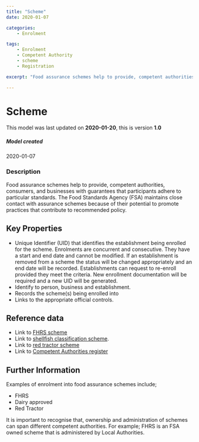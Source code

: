 ```yaml
---
title: "Scheme"
date: 2020-01-07

categories:
    - Enrolment

tags:
    - Enrolment  
    - Competent Authority
    - scheme
    - Registration

excerpt: "Food assurance schemes help to provide, competent authorities, consumers, and businesses with guarantees that participants adhere to particular standards."

---
```

# Scheme

This model was last updated on **2020-01-20**, this is version **1.0**

##### Model created
2020-01-07

### Description
Food assurance schemes help to provide, competent authorities, consumers, and businesses with guarantees that participants adhere to particular standards.   The Food Standards Agency (FSA) maintains close contact with assurance schemes because of their potential to promote practices that contribute to recommended policy.

## Key Properties
*   Unique Identifier (UID) that identifies the establishment being enrolled for the scheme. Enrolments are concurrent and consecutive.  They have a start and end date and cannot be modified. If an establishment is removed from a scheme the status will be changed appropriately and an end date will be recorded.  Establishments can request to re-enroll provided they meet the criteria.  New enrollment documentation will be required and a new UID will be generated.  
*   Identify to person, business and establishment.
*   Records the scheme(s) being enrolled into
*   Links to the appropriate official controls.



## Reference data
*   Link to [FHRS scheme](https://ratings.food.gov.uk/)
*   Link to [shellfish classification scheme](https://www.food.gov.uk/business-guidance/shellfish-classification).
*   Link to [red tractor scheme](https://www.redtractor.org.uk/)
*   Link to [Competent Authorities register](https://data.food.gov.uk/codes/)

## Further Information
Examples of enrolment into food assurance schemes include;
*   FHRS
*   Dairy approved
*   Red Tractor

It is important to recognise that, ownership and administration of schemes can span different competent authorities. For example; FHRS is an FSA owned scheme that is administered by Local Authorities.  
